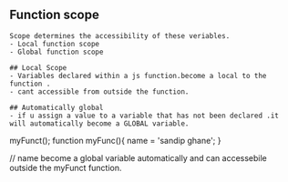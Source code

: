 ## Function scope

```
Scope determines the accessibility of these veriables.
- Local function scope
- Global function scope

## Local Scope
- Variables declared within a js function.become a local to the function .
- cant accessible from outside the function.

## Automatically global
- if u assign a value to a variable that has not been declared .it will automatically become a GLOBAL variable.

```
myFunct();
function myFunc(){
    name = 'sandip ghane';
}

// name become a global variable automatically and can accessebile outside the myFunct function.